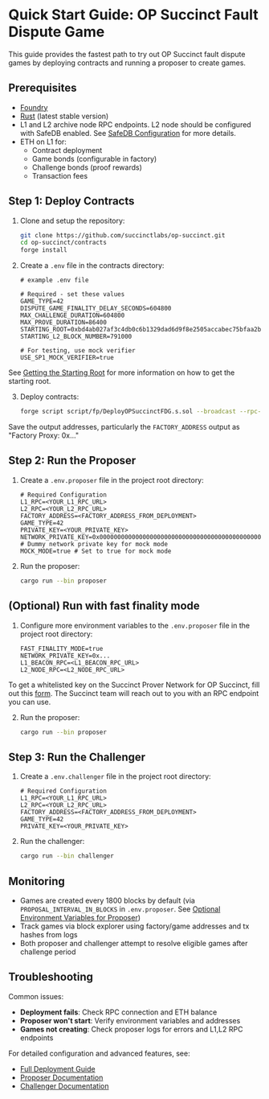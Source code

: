 # Quick Start Guide: OP Succinct Fault Dispute Game

This guide provides the fastest path to try out OP Succinct fault dispute games by deploying contracts and running a proposer to create games.

## Prerequisites

- [Foundry](https://book.getfoundry.sh/getting-started/installation)
- [Rust](https://www.rust-lang.org/tools/install) (latest stable version)
- L1 and L2 archive node RPC endpoints. L2 node should be configured with SafeDB enabled. See [SafeDB Configuration](./best_practices.md#safe-db-configuration) for more details.
- ETH on L1 for:
  - Contract deployment
  - Game bonds (configurable in factory)
  - Challenge bonds (proof rewards)
  - Transaction fees

## Step 1: Deploy Contracts

1. Clone and setup the repository:
    ```bash
    git clone https://github.com/succinctlabs/op-succinct.git
    cd op-succinct/contracts
    forge install
    ```

2. Create a `.env` file in the contracts directory:
    ```env
    # example .env file

    # Required - set these values
    GAME_TYPE=42
    DISPUTE_GAME_FINALITY_DELAY_SECONDS=604800
    MAX_CHALLENGE_DURATION=604800
    MAX_PROVE_DURATION=86400
    STARTING_ROOT=0xbd4ab027af3c4db0c6b1329dad6d9f8e2505accabec75bfaa2b6b8033c1e60c5...
    STARTING_L2_BLOCK_NUMBER=791000

    # For testing, use mock verifier
    USE_SP1_MOCK_VERIFIER=true
    ```

See [Getting the Starting Root](./deploy.md#getting-the-starting-root) for more information on how to get the starting root.

3. Deploy contracts:
    ```bash
    forge script script/fp/DeployOPSuccinctFDG.s.sol --broadcast --rpc-url <L1_RPC_URL> --private-key <YOUR_PRIVATE_KEY>
    ```

Save the output addresses, particularly the `FACTORY_ADDRESS` output as "Factory Proxy: 0x..."

## Step 2: Run the Proposer

1. Create a `.env.proposer` file in the project root directory:

    ```env
    # Required Configuration
    L1_RPC=<YOUR_L1_RPC_URL>
    L2_RPC=<YOUR_L2_RPC_URL>
    FACTORY_ADDRESS=<FACTORY_ADDRESS_FROM_DEPLOYMENT>
    GAME_TYPE=42
    PRIVATE_KEY=<YOUR_PRIVATE_KEY>
    NETWORK_PRIVATE_KEY=0x0000000000000000000000000000000000000000000000000000000000000001 # Dummy network private key for mock mode
    MOCK_MODE=true # Set to true for mock mode
    ```

2. Run the proposer:
    ```bash
    cargo run --bin proposer
    ```

## (Optional) Run with fast finality mode

1. Configure more environment variables to the `.env.proposer` file in the project root directory:
    ```env
    FAST_FINALITY_MODE=true
    NETWORK_PRIVATE_KEY=0x...
    L1_BEACON_RPC=<L1_BEACON_RPC_URL>
    L2_NODE_RPC=<L2_NODE_RPC_URL>
    ```

To get a whitelisted key on the Succinct Prover Network for OP Succinct, fill out this [form](https://docs.google.com/forms/d/e/1FAIpQLSd-X9uH7G0bvXH_kjptnQtNil8L4dumrVPpFE4t8Ci1XT1GaQ/viewform). The Succinct team will reach out to you with an RPC endpoint you can use.

2. Run the proposer:
    ```bash
    cargo run --bin proposer
    ```


## Step 3: Run the Challenger

1. Create a `.env.challenger` file in the project root directory:
    ```env
    # Required Configuration
    L1_RPC=<YOUR_L1_RPC_URL>
    L2_RPC=<YOUR_L2_RPC_URL>
    FACTORY_ADDRESS=<FACTORY_ADDRESS_FROM_DEPLOYMENT>
    GAME_TYPE=42
    PRIVATE_KEY=<YOUR_PRIVATE_KEY>
    ```

2. Run the challenger:
    ```bash
    cargo run --bin challenger
    ```

## Monitoring

- Games are created every 1800 blocks by default (via `PROPOSAL_INTERVAL_IN_BLOCKS` in `.env.proposer`. See [Optional Environment Variables for Proposer](./proposer.md#optional-environment-variables))
- Track games via block explorer using factory/game addresses and tx hashes from logs
- Both proposer and challenger attempt to resolve eligible games after challenge period

## Troubleshooting

Common issues:
- **Deployment fails**: Check RPC connection and ETH balance
- **Proposer won't start**: Verify environment variables and addresses
- **Games not creating**: Check proposer logs for errors and L1,L2 RPC endpoints

For detailed configuration and advanced features, see:
- [Full Deployment Guide](./deploy.md)
- [Proposer Documentation](./proposer.md)
- [Challenger Documentation](./challenger.md)
